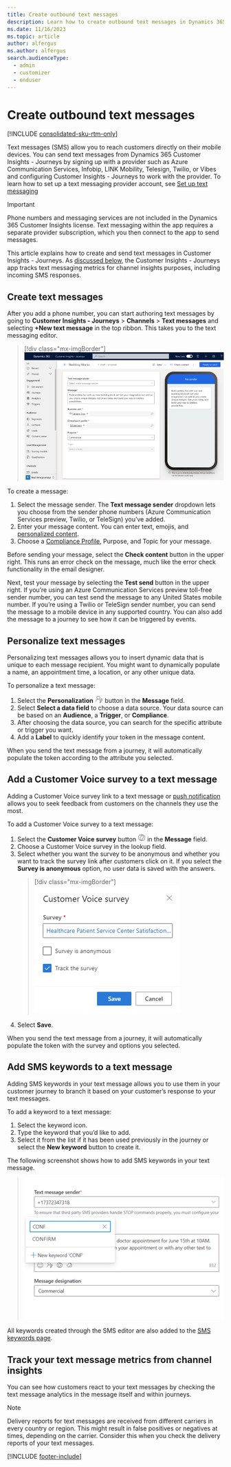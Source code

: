 ```yaml
---
title: Create outbound text messages
description: Learn how to create outbound text messages in Dynamics 365 Customer Insights - Journeys.
ms.date: 11/16/2023
ms.topic: article
author: alfergus
ms.author: alfergus
search.audienceType: 
  - admin
  - customizer
  - enduser
---
```


# Create outbound text messages

[!INCLUDE [consolidated-sku-rtm-only](./includes/consolidated-sku-rtm-only.md)]

Text messages (SMS) allow you to reach customers directly on their mobile devices. You can send text messages from Dynamics 365 Customer Insights - Journeys by signing up with a provider such as Azure Communication Services, Infobip, LINK Mobility, Telesign, Twilio, or Vibes and configuring Customer Insights - Journeys to work with the provider. To learn how to set up a text messaging provider account, see [Set up text messaging](real-time-marketing-text-messaging-setup.md)

> [!IMPORTANT]
> Phone numbers and messaging services are not included in the Dynamics 365 Customer Insights license. Text messaging within the app requires a separate provider subscription, which you then connect to the app to send messages.

This article explains how to create and send text messages in Customer Insights - Journeys. As [discussed below](real-time-marketing-outbound-text-messaging.md#track-your-text-message-metrics-from-channel-insights), the Customer Insights - Journeys app tracks text messaging metrics for channel insights purposes, including incoming SMS responses.

## Create text messages

After you add a phone number, you can start authoring text messages by going to **Customer Insights - Journeys** > **Channels** > **Text messages** and selecting **+New text message** in the top ribbon. This takes you to the text messaging editor.

> [!div class="mx-imgBorder"]
> ![Text editor screenshot.](media/real-time-marketing-text-editor.png "Text editor screenshot")

To create a message:

1. Select the message sender. The **Text message sender** dropdown lets you choose from the sender phone numbers (Azure Communication Services preview, Twilio, or TeleSign) you’ve added.
1. Enter your message content. You can enter text, emojis, and [personalized content](real-time-marketing-outbound-text-messaging.md#personalize-text-messages).
1. Choose a [Compliance Profile](real-time-marketing-compliance-settings.md#compliance-profiles), Purpose, and Topic for your message.

Before sending your message, select the **Check content** button in the upper right. This runs an error check on the message, much like the error check functionality in the email designer.

Next, test your message by selecting the **Test send** button in the upper right. If you’re using an Azure Communication Services preview toll-free sender number, you can test send the message to any United States mobile number. If you’re using a Twilio or TeleSign sender number, you can send the message to a mobile device in any supported country. You can also add the message to a journey to see how it can be triggered by events.

## Personalize text messages

Personalizing text messages allows you to insert dynamic data that is unique to each message recipient. You might want to dynamically populate a name, an appointment time, a location, or any other unique data.

To personalize a text message:

1. Select the **Personalization** ![The Personalization button.](media/real-time-marketing-personalization2.png "The Personalization button") button in the **Message** field.
1. Select **Select a data field** to choose a data source. Your data source can be based on an **Audience**, a **Trigger**, or **Compliance**.
1. After choosing the data source, you can search for the specific attribute or trigger you want.
1. Add a **Label** to quickly identify your token in the message content.

When you send the text message from a journey, it will automatically populate the token according to the attribute you selected.

## Add a Customer Voice survey to a text message

Adding a Customer Voice survey link to a text message or [push notification](real-time-marketing-push-notifications.md#add-a-customer-voice-survey-to-a-push-notification) allows you to seek feedback from customers on the channels they use the most.

To add a Customer Voice survey to a text message:

1. Select the **Customer Voice survey** button ![The Customer Voice survey button.](media/real-time-marketing-customer-voice.png "The Customer Voice survey button") in the **Message** field.
1. Choose a Customer Voice survey in the lookup field.
1. Select whether you want the survey to be anonymous and whether you want to track the survey link after customers click on it. If you select the **Survey is anonymous** option, no user data is saved with the answers.
    > [!div class="mx-imgBorder"]
    > ![Customer Voice survey options screenshot.](media/real-time-marketing-survey-options.png "Customer Voice survey options screenshot")
1. Select **Save**.

When you send the text message from a journey, it will automatically populate the token with the survey and options you selected.

## Add SMS keywords to a text message

Adding SMS keywords in your text message allows you to use them in your customer journey to branch it based on your customer’s response to your text messages.  
 
To add a keyword to a text message:
 
1. Select the keyword icon.
2. Type the keyword that you’d like to add.
3. Select it from the list if it has been used previously in the journey or select the **New keyword** button to create it.

The following screenshot shows how to add SMS keywords in your text message.

> ![Add SMS keywords screenshot](media/add-sms-keywords.png "[Add SMS keywords screenshot")
 
All keywords created through the SMS editor are also added to the [SMS keywords page](manage-sms-keywords.md ).
 
## Track your text message metrics from channel insights

You can see how customers react to your text messages by checking the text message analytics in the message itself and within journeys.

> [!NOTE]
> Delivery reports for text messages are received from different carriers in every country or region. This might result in false positives or negatives at times, depending on the carrier. Consider this when you check the delivery reports of your text messages.

[!INCLUDE [footer-include](./includes/footer-banner.md)]
